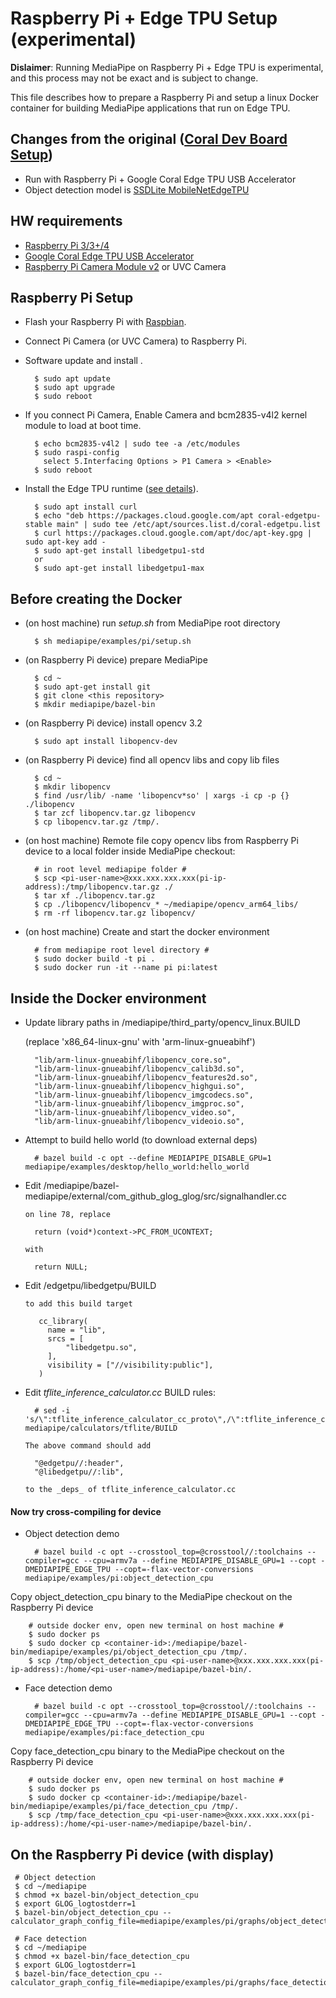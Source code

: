 # Raspberry Pi + Edge TPU Setup (experimental)

**Dislaimer**: Running MediaPipe on Raspberry Pi + Edge TPU is experimental, and this process may not be exact and is subject to change.

This file describes how to prepare a Raspberry Pi and setup a linux Docker container for building MediaPipe applications that run on Edge TPU.

## Changes from the original ([Coral Dev Board Setup](https://github.com/google/mediapipe/tree/master/mediapipe/examples/coral))

* Run with Raspberry Pi + Google Coral Edge TPU USB Accelerator
* Object detection model is [SSDLite MobileNetEdgeTPU](https://github.com/tensorflow/models/blob/master/research/object_detection/g3doc/detection_model_zoo.md#pixel4-edge-tpu-models)

## HW requirements

* [Raspberry Pi 3/3+/4](https://www.raspberrypi.org/)
* [Google Coral Edge TPU USB Accelerator](https://coral.ai/products/accelerator)
* [Raspberry Pi Camera Module v2](https://www.raspberrypi.org/products/camera-module-v2/) or UVC Camera

## Raspberry Pi Setup

* Flash your Raspberry Pi with [Raspbian](https://www.raspberrypi.org/downloads/raspbian/).
* Connect Pi Camera (or UVC Camera) to Raspberry Pi.
* Software update and install .

        $ sudo apt update
        $ sudo apt upgrade
        $ sudo reboot

* If you connect Pi Camera, Enable Camera and bcm2835-v4l2 kernel module to load at boot time.

        $ echo bcm2835-v4l2 | sudo tee -a /etc/modules
        $ sudo raspi-config
          select 5.Interfacing Options > P1 Camera > <Enable>
        $ sudo reboot

* Install the Edge TPU runtime ([see details](https://coral.withgoogle.com/docs/accelerator/get-started/#1-install-the-edge-tpu-runtime)).

        $ sudo apt install curl
        $ echo "deb https://packages.cloud.google.com/apt coral-edgetpu-stable main" | sudo tee /etc/apt/sources.list.d/coral-edgetpu.list
        $ curl https://packages.cloud.google.com/apt/doc/apt-key.gpg | sudo apt-key add - 
        $ sudo apt-get install libedgetpu1-std
        or
        $ sudo apt-get install libedgetpu1-max


## Before creating the Docker

* (on host machine) run _setup.sh_ from MediaPipe root directory

        $ sh mediapipe/examples/pi/setup.sh

* (on Raspberry Pi device) prepare MediaPipe

        $ cd ~
        $ sudo apt-get install git
        $ git clone <this repository>
        $ mkdir mediapipe/bazel-bin

* (on Raspberry Pi device) install opencv 3.2

        $ sudo apt install libopencv-dev

* (on Raspberry Pi device) find all opencv libs and copy lib files

        $ cd ~
        $ mkdir libopencv
        $ find /usr/lib/ -name 'libopencv*so' | xargs -i cp -p {} ./libopencv
        $ tar zcf libopencv.tar.gz libopencv
        $ cp libopencv.tar.gz /tmp/.


* (on host machine) Remote file copy opencv libs from Raspberry Pi device to a local folder inside MediaPipe checkout:

        # in root level mediapipe folder #
        $ scp <pi-user-name>@xxx.xxx.xxx.xxx(pi-ip-address):/tmp/libopencv.tar.gz ./
        $ tar xf ./libopencv.tar.gz
        $ cp ./libopencv/libopencv_* ~/mediapipe/opencv_arm64_libs/
        $ rm -rf libopencv.tar.gz libopencv/

* (on host machine) Create and start the docker environment

        # from mediapipe root level directory #
        $ sudo docker build -t pi .
        $ sudo docker run -it --name pi pi:latest

## Inside the Docker environment

* Update library paths in /mediapipe/third_party/opencv_linux.BUILD

  (replace 'x86_64-linux-gnu' with 'arm-linux-gnueabihf')

        "lib/arm-linux-gnueabihf/libopencv_core.so",
        "lib/arm-linux-gnueabihf/libopencv_calib3d.so",
        "lib/arm-linux-gnueabihf/libopencv_features2d.so",
        "lib/arm-linux-gnueabihf/libopencv_highgui.so",
        "lib/arm-linux-gnueabihf/libopencv_imgcodecs.so",
        "lib/arm-linux-gnueabihf/libopencv_imgproc.so",
        "lib/arm-linux-gnueabihf/libopencv_video.so",
        "lib/arm-linux-gnueabihf/libopencv_videoio.so",

* Attempt to build hello world (to download external deps)

        # bazel build -c opt --define MEDIAPIPE_DISABLE_GPU=1 mediapipe/examples/desktop/hello_world:hello_world

* Edit  /mediapipe/bazel-mediapipe/external/com_github_glog_glog/src/signalhandler.cc

      on line 78, replace

        return (void*)context->PC_FROM_UCONTEXT;

      with

        return NULL;

* Edit  /edgetpu/libedgetpu/BUILD

      to add this build target

         cc_library(
           name = "lib",
           srcs = [
               "libedgetpu.so",
           ],
           visibility = ["//visibility:public"],
         )

* Edit *tflite_inference_calculator.cc*  BUILD rules:

        # sed -i 's/\":tflite_inference_calculator_cc_proto\",/\":tflite_inference_calculator_cc_proto\",\n\t\"@edgetpu\/\/:header\",\n\t\"@libedgetpu\/\/:lib\",/g' mediapipe/calculators/tflite/BUILD

      The above command should add

        "@edgetpu//:header",
        "@libedgetpu//:lib",

      to the _deps_ of tflite_inference_calculator.cc

#### Now try cross-compiling for device

* Object detection demo

        # bazel build -c opt --crosstool_top=@crosstool//:toolchains --compiler=gcc --cpu=armv7a --define MEDIAPIPE_DISABLE_GPU=1 --copt -DMEDIAPIPE_EDGE_TPU --copt=-flax-vector-conversions mediapipe/examples/pi:object_detection_cpu

 Copy object_detection_cpu binary to the MediaPipe checkout on the Raspberry Pi device

        # outside docker env, open new terminal on host machine #
        $ sudo docker ps
        $ sudo docker cp <container-id>:/mediapipe/bazel-bin/mediapipe/examples/pi/object_detection_cpu /tmp/.
        $ scp /tmp/object_detection_cpu <pi-user-name>@xxx.xxx.xxx.xxx(pi-ip-address):/home/<pi-user-name>/mediapipe/bazel-bin/.

* Face detection demo

        # bazel build -c opt --crosstool_top=@crosstool//:toolchains --compiler=gcc --cpu=armv7a --define MEDIAPIPE_DISABLE_GPU=1 --copt -DMEDIAPIPE_EDGE_TPU --copt=-flax-vector-conversions mediapipe/examples/pi:face_detection_cpu

 Copy face_detection_cpu binary to the MediaPipe checkout on the Raspberry Pi device

        # outside docker env, open new terminal on host machine #
        $ sudo docker ps
        $ sudo docker cp <container-id>:/mediapipe/bazel-bin/mediapipe/examples/pi/face_detection_cpu /tmp/.
        $ scp /tmp/face_detection_cpu <pi-user-name>@xxx.xxx.xxx.xxx(pi-ip-address):/home/<pi-user-name>/mediapipe/bazel-bin/.

## On the Raspberry Pi device (with display)

     # Object detection
     $ cd ~/mediapipe
     $ chmod +x bazel-bin/object_detection_cpu
     $ export GLOG_logtostderr=1
     $ bazel-bin/object_detection_cpu --calculator_graph_config_file=mediapipe/examples/pi/graphs/object_detection_desktop_live.pbtxt

     # Face detection
     $ cd ~/mediapipe
     $ chmod +x bazel-bin/face_detection_cpu
     $ export GLOG_logtostderr=1
     $ bazel-bin/face_detection_cpu --calculator_graph_config_file=mediapipe/examples/pi/graphs/face_detection_desktop_live.pbtxt

